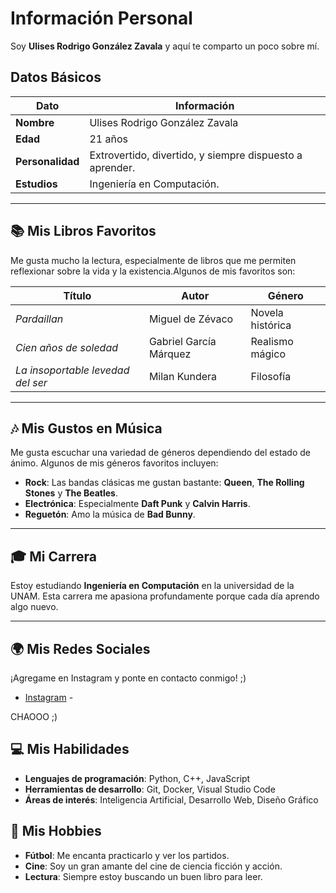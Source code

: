 # Información Personal

Soy **Ulises Rodrigo González Zavala** y aquí te comparto un poco sobre mí. 

## Datos Básicos

| Dato            | Información                                |
|-----------------|--------------------------------------------|
| **Nombre**      | Ulises Rodrigo González Zavala             |
| **Edad**        | 21 años                                    |
| **Personalidad**| Extrovertido, divertido, y siempre dispuesto a aprender. |
| **Estudios**    | Ingeniería en Computación. |

---

## 📚 Mis Libros Favoritos

Me gusta mucho la lectura, especialmente de libros que me permiten reflexionar sobre la vida y la existencia.Algunos de mis favoritos son:

| Título                             | Autor                          | Género               |
|------------------------------------|--------------------------------|----------------------|
| *Pardaillan*                       | Miguel de Zévaco               | Novela histórica     |
| *Cien años de soledad*             | Gabriel García Márquez         | Realismo mágico      |
| *La insoportable levedad del ser* | Milan Kundera                  | Filosofía             |

---

## 🎶 Mis Gustos en Música

Me gusta escuchar una variedad de géneros dependiendo del estado de ánimo. Algunos de mis géneros favoritos incluyen:

- **Rock**: Las bandas clásicas me gustan bastante: **Queen**, **The Rolling Stones** y **The Beatles**.
- **Electrónica**: Especialmente **Daft Punk** y **Calvin Harris**.
- **Reguetón**: Amo la música de **Bad Bunny**.

---

## 🎓 Mi Carrera

Estoy estudiando **Ingeniería en Computación** en la universidad de la UNAM. Esta carrera me apasiona profundamente porque cada día aprendo algo nuevo. 

---

## 🌍 Mis Redes Sociales

¡Agregame en Instagram y ponte en contacto conmigo! ;)

- [Instagram](https://www.instagram.com/_rodrigogo._?utm_source=qr&igsh=MTRoMThxbWluZDR4OQ==) -

CHAOOO ;)
## 💻 Mis Habilidades

- **Lenguajes de programación**: Python, C++, JavaScript
- **Herramientas de desarrollo**: Git, Docker, Visual Studio Code
- **Áreas de interés**: Inteligencia Artificial, Desarrollo Web, Diseño Gráfico
## 🏀 Mis Hobbies

- **Fútbol**: Me encanta practicarlo y ver los partidos.
- **Cine**: Soy un gran amante del cine de ciencia ficción y acción.
- **Lectura**: Siempre estoy buscando un buen libro para leer.
